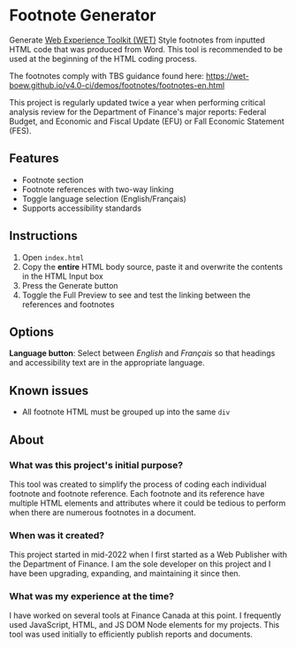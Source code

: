 # Footnote Generator
Generate [Web Experience Toolkit (WET)](https://wet-boew.github.io/wet-boew/index-en.html) Style footnotes from inputted HTML code that was produced from Word. This tool is recommended to be used at the beginning of the HTML coding process.

The footnotes comply with TBS guidance found here: https://wet-boew.github.io/v4.0-ci/demos/footnotes/footnotes-en.html

This project is regularly updated twice a year when performing critical analysis review for the Department of Finance's major reports: Federal Budget, and Economic and Fiscal Update (EFU) or Fall Economic Statement (FES).

## Features
* Footnote section
* Footnote references with two-way linking
* Toggle language selection (English/Français)
* Supports accessibility standards

## Instructions
1. Open `index.html`
2. Copy the **entire** HTML body source, paste it and overwrite the contents in the HTML Input box
3. Press the Generate button
4. Toggle the Full Preview to see and test the linking between the references and footnotes

## Options
**Language button**: Select between _English_ and _Français_ so that headings and accessibility text are in the appropriate language.

## Known issues
* All footnote HTML must be grouped up into the same `div`

## About
### What was this project's initial purpose?
This tool was created to simplify the process of coding each individual footnote and footnote reference. 
Each footnote and its reference have multiple HTML elements and attributes where it could be tedious to perform when there are numerous footnotes in a document.

### When was it created?
This project started in mid-2022 when I first started as a Web Publisher with the Department of Finance. I am the sole developer on this project and I have been upgrading, expanding, and maintaining it since then.

### What was my experience at the time?
I have worked on several tools at Finance Canada at this point. I frequently used JavaScript, HTML, and JS DOM Node elements for my projects. This tool was used initially to efficiently publish reports and documents.
